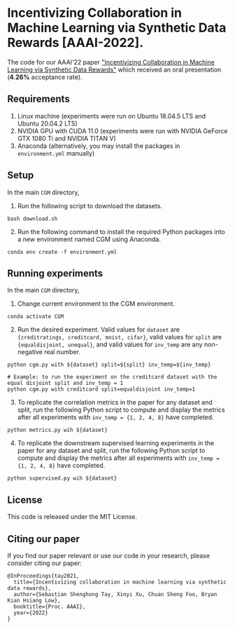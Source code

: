 # Incentivizing Collaboration in Machine Learning via Synthetic Data Rewards [AAAI-2022].
The code for our AAAI'22 paper ["Incentivizing Collaboration in Machine Learning via Synthetic Data Rewards"](https://aaai-2022.virtualchair.net/poster_aaai12953) which received an oral presentation (__4.26%__ acceptance rate).

## Requirements
1. Linux machine (experiments were run on Ubuntu 18.04.5 LTS and Ubuntu 20.04.2 LTS)
2. NVIDIA GPU with CUDA 11.0 (experiments were run with NVIDIA GeForce GTX 1080 Ti and NVIDIA TITAN V)
3. Anaconda (alternatively, you may install the packages in `environment.yml` manually)

## Setup
In the main `CGM` directory,
1. Run the following script to download the datasets.
```shell
bash download.sh
```
2. Run the following command to install the required Python packages into a new environment named CGM using Anaconda.
```shell
conda env create -f environment.yml
```

## Running experiments
In the main `CGM` directory,
1. Change current environment to the CGM environment.
```shell
conda activate CGM
```
2. Run the desired experiment. Valid values for `dataset` are `{creditratings, creditcard, mnist, cifar}`, valid values for `split` are `{equaldisjoint, unequal}`, and valid values for `inv_temp` are any non-negative real number.
```shell
python cgm.py with ${dataset} split=${split} inv_temp=${inv_temp}
```
```
# Example: to run the experiment on the creditcard dataset with the equal disjoint split and inv_temp = 1
python cgm.py with creditcard split=equaldisjoint inv_temp=1
```
3. To replicate the correlation metrics in the paper for any dataset and split, run the following Python script to compute and display the metrics after all experiments with `inv_temp = {1, 2, 4, 8}` have completed.
```
python metrics.py wih ${dataset}
```
4. To replicate the downstream supervised learning experiments in the paper for any dataset and split, run the following Python script to compute and display the metrics after all experiments with `inv_temp = {1, 2, 4, 8}` have completed.
```
python supervised.py wih ${dataset}
```

## License
This code is released under the MIT License.

## Citing our paper
If you find our paper relevant or use our code in your research, please consider citing our paper:
```
@InProceedings{tay2021,
  title={Incentivizing collaboration in machine learning via synthetic data rewards},
  author={Sebastian Shenghong Tay, Xinyi Xu, Chuan Sheng Foo, Bryan Kian Hsiang Low},
  booktitle={Proc. AAAI},
  year={2022}
}
```

